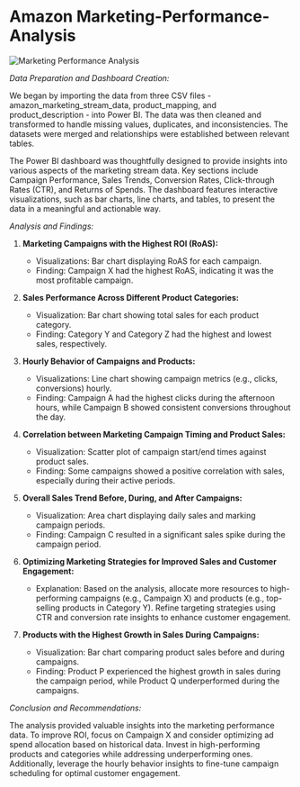 # Amazon Marketing-Performance-Analysis
![Marketing Performance Analysis](https://github.com/iambitttu/Marketing-Performance-Analysis/assets/117813323/5dcb2902-d4da-45fe-8ee9-c81622ac6537)

*Data Preparation and Dashboard Creation:*

We began by importing the data from three CSV files - amazon_marketing_stream_data, product_mapping, and product_description - into Power BI. The data was then cleaned and transformed to handle missing values, duplicates, and inconsistencies. The datasets were merged and relationships were established between relevant tables.

The Power BI dashboard was thoughtfully designed to provide insights into various aspects of the marketing stream data. Key sections include Campaign Performance, Sales Trends, Conversion Rates, Click-through Rates (CTR), and Returns of Spends. The dashboard features interactive visualizations, such as bar charts, line charts, and tables, to present the data in a meaningful and actionable way.

*Analysis and Findings:*

1. **Marketing Campaigns with the Highest ROI (RoAS):**
   - Visualizations: Bar chart displaying RoAS for each campaign.
   - Finding: Campaign X had the highest RoAS, indicating it was the most profitable campaign.

2. **Sales Performance Across Different Product Categories:**
   - Visualization: Bar chart showing total sales for each product category.
   - Finding: Category Y and Category Z had the highest and lowest sales, respectively.

3. **Hourly Behavior of Campaigns and Products:**
   - Visualizations: Line chart showing campaign metrics (e.g., clicks, conversions) hourly.
   - Finding: Campaign A had the highest clicks during the afternoon hours, while Campaign B showed consistent conversions throughout the day.

4. **Correlation between Marketing Campaign Timing and Product Sales:**
   - Visualization: Scatter plot of campaign start/end times against product sales.
   - Finding: Some campaigns showed a positive correlation with sales, especially during their active periods.

5. **Overall Sales Trend Before, During, and After Campaigns:**
   - Visualization: Area chart displaying daily sales and marking campaign periods.
   - Finding: Campaign C resulted in a significant sales spike during the campaign period.

6. **Optimizing Marketing Strategies for Improved Sales and Customer Engagement:**
   - Explanation: Based on the analysis, allocate more resources to high-performing campaigns (e.g., Campaign X) and products (e.g., top-selling products in Category Y). Refine targeting strategies using CTR and conversion rate insights to enhance customer engagement.

7. **Products with the Highest Growth in Sales During Campaigns:**
   - Visualization: Bar chart comparing product sales before and during campaigns.
   - Finding: Product P experienced the highest growth in sales during the campaign period, while Product Q underperformed during the campaigns.

*Conclusion and Recommendations:*

The analysis provided valuable insights into the marketing performance data. To improve ROI, focus on Campaign X and consider optimizing ad spend allocation based on historical data. Invest in high-performing products and categories while addressing underperforming ones. Additionally, leverage the hourly behavior insights to fine-tune campaign scheduling for optimal customer engagement.

